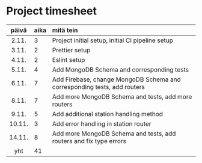 # Project timesheet

| päivä | aika | mitä tein                                                |
| :---: | :--- | :------------------------------------------------------- |
| 2.11. |   3  | Project initial setup, initial CI pipeline setup         |
| 3.11. |   2  | Prettier setup                                           |
| 4.11. |   2  | Eslint setup                                             |
| 5.11. |   4  | Add MongoDB Schema and corresponding tests               |
| 6.11. |   7  | Add Firebase, change MongoDB Schema and corresponding tests, add routers                                                        |
| 8.11. |   7  | Add more MongoDB Schema and tests, add more routers      |
| 9.11. |   5  | Add additional station handling method                   |
|10.11. |   3  | Add error handling in station router                     |
|14.11. |   8  | Add more MongoDB Schema and tests, add routers and fix type errors                                                               |
|  yht  |  41  |                                                          |
